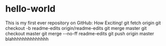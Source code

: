 # hello-world
This is my first ever repository on GitHub: How Exciting!
git fetch origin
git checkout -b readme-edits origin/readme-edits
git merge master
git checkout master
git merge --no-ff readme-edits
git push origin master
blahhhhhhhhhhhhhh
